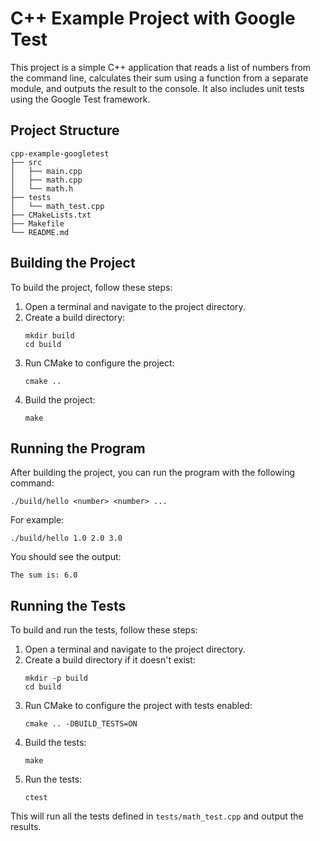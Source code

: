 # C++ Example Project with Google Test

This project is a simple C++ application that reads a list of numbers from the command line, calculates their sum using a function from a separate module, and outputs the result to the console. It also includes unit tests using the Google Test framework.

## Project Structure

```
cpp-example-googletest
├── src
│   ├── main.cpp
│   ├── math.cpp
│   └── math.h
├── tests
│   └── math_test.cpp
├── CMakeLists.txt
├── Makefile
└── README.md
```

## Building the Project

To build the project, follow these steps:

1. Open a terminal and navigate to the project directory.
2. Create a build directory:
   ```
   mkdir build
   cd build
   ```
3. Run CMake to configure the project:
   ```
   cmake ..
   ```
4. Build the project:
   ```
   make
   ```

## Running the Program

After building the project, you can run the program with the following command:

```
./build/hello <number> <number> ...
```

For example:

```
./build/hello 1.0 2.0 3.0
```

You should see the output:

```
The sum is: 6.0
```

## Running the Tests

To build and run the tests, follow these steps:

1. Open a terminal and navigate to the project directory.
2. Create a build directory if it doesn't exist:
   ```
   mkdir -p build
   cd build
   ```
3. Run CMake to configure the project with tests enabled:
   ```
   cmake .. -DBUILD_TESTS=ON
   ```
4. Build the tests:
   ```
   make
   ```
5. Run the tests:
   ```
   ctest
   ```

This will run all the tests defined in `tests/math_test.cpp` and output the results.